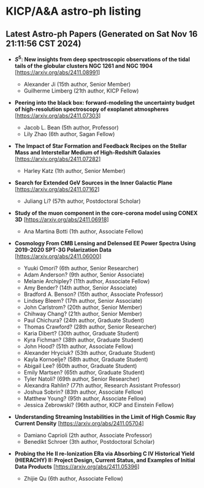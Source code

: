 # KICP/A&A astro-ph listing

## Latest Astro-ph Papers (Generated on Sat Nov 16 21:11:56 CST 2024)

- **$S^5$: New insights from deep spectroscopic observations of the tidal tails of the globular clusters NGC 1261 and NGC 1904**
[https://arxiv.org/abs/2411.08991]
  + Alexander Ji (15th author, Senior Member)
  + Guilherme Limberg (21th author, KICP Fellow)

- **Peering into the black box: forward-modeling the uncertainty budget of high-resolution spectroscopy of exoplanet atmospheres**
[https://arxiv.org/abs/2411.07303]
  + Jacob L. Bean (5th author, Professor)
  + Lily Zhao (6th author, Sagan Fellow)

- **The Impact of Star Formation and Feedback Recipes on the Stellar Mass and Interstellar Medium of High-Redshift Galaxies**
[https://arxiv.org/abs/2411.07282]
  + Harley Katz (1th author, Senior Member)

- **Search for Extended GeV Sources in the Inner Galactic Plane**
[https://arxiv.org/abs/2411.07162]
  + Juliang Li? (57th author, Postdoctoral Scholar)

- **Study of the muon component in the core-corona model using CONEX 3D**
[https://arxiv.org/abs/2411.06918]
  + Ana Martina Botti (1th author, Associate Fellow)

- **Cosmology From CMB Lensing and Delensed EE Power Spectra Using 2019-2020 SPT-3G Polarization Data**
[https://arxiv.org/abs/2411.06000]
  + Yuuki Omori? (6th author, Senior Researcher)
  + Adam Anderson? (9th author, Senior Associate)
  + Melanie Archipley? (11th author, Associate Fellow)
  + Amy Bender? (14th author, Senior Associate)
  + Bradford A. Benson? (15th author, Associate Professor)
  + Lindsey Bleem? (17th author, Senior Associate)
  + John Carlstrom? (20th author, Senior Member)
  + Chihway Chang? (21th author, Senior Member)
  + Paul Chichura? (24th author, Graduate Student)
  + Thomas Crawford? (28th author, Senior Researcher)
  + Karia Dibert? (30th author, Graduate Student)
  + Kyra Fichman? (38th author, Graduate Student)
  + John Hood? (51th author, Associate Fellow)
  + Alexander Hryciuk? (53th author, Graduate Student)
  + Kayla Kornoelje? (58th author, Graduate Student)
  + Abigail Lee? (60th author, Graduate Student)
  + Emily Martsen? (65th author, Graduate Student)
  + Tyler Natoli? (69th author, Senior Researcher)
  + Alexandra Rahlin? (77th author, Research Assistant Professor)
  + Joshua Sobrin? (83th author, Associate Fellow)
  + Matthew Young? (95th author, Associate Fellow)
  + Jessica Zebrowski? (96th author, KICP and Einstein Fellow)

- **Understanding Streaming Instabilities in the Limit of High Cosmic Ray Current Density**
[https://arxiv.org/abs/2411.05704]
  + Damiano Caprioli (2th author, Associate Professor)
  + Benedikt Schroer (3th author, Postdoctoral Scholar)

- **Probing the He II re-Ionization ERa via Absorbing C IV Historical Yield (HIERACHY) II: Project Design, Current Status, and Examples of Initial Data Products**
[https://arxiv.org/abs/2411.05396]
  + Zhijie Qu (6th author, Associate Fellow)

